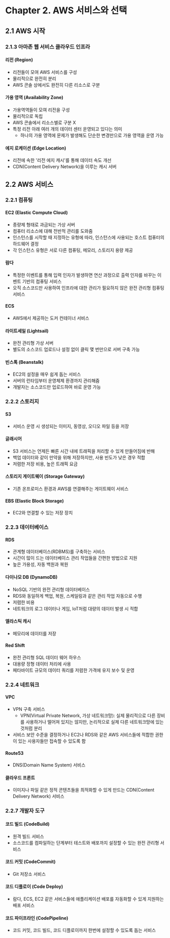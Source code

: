 # Chapter 2. AWS 서비스와 선택

## 2.1 AWS 시작

### 2.1.3 아마존 웹 서비스 클라우드 인프라

#### 리전 (Region)

- 리전들이 모여 AWS 서비스를 구성
- 물리적으로 완전히 분리
- AWS 콘솔 상에서도 완전히 다른 리소스로 구분

#### 가용 영역 (Availability Zone)

- 가용역역들이 모여 리전을 구성
- 물리적으로 독립
- AWS 콘솔에서 리소스별로 구분 X
- 특정 리전 아래 여러 개의 데이터 센터 운영되고 있다는 의미
  - 하나의 가용 영역에 문제가 발생해도 단순한 변경만으로 가용 영역을 운영 가능

#### 에지 로케이션 (Edge Location)

- 리전에 속한 '리전 에지 캐시'를 통해 데이터 속도 개선
- CDN(Content Delivery Network)을 이루는 캐시 서버

## 2.2 AWS 서비스

### 2.2.1 컴퓨팅

#### EC2 (Elastic Compute Cloud)

- 종량제 형태로 과금되는 가상 서버
- 컴퓨터 리소스에 대해 전반적 관리를 도와줌
- 인스턴스를 시작할 때 지정하는 유형에 따라, 인스턴스에 사용되는 호스트 컴퓨터의 하드웨어 결정
- 각 인스턴스 유형은 서로 다른 컴퓨팅, 메모리, 스토리지 용량 제공

#### 람다

- 특정한 이벤트를 통해 입력 인자가 발생하면 연산 과정으로 출력 인자를 바꾸는 이벤트 기반의 컴퓨팅 서비스
- 오직 소스코드만 사용하여 인프라에 대한 관리가 필요하지 않은 완전 관리형 컴퓨팅 서비스

#### ECS

- AWS에서 제공하는 도커 컨테이너 서비스

#### 라이트세일 (Lightsail)

- 완전 관리형 가상 서버
- 별도의 소스코드 업로드나 설정 없이 클릭 몇 번만으로 서버 구축 가능

#### 빈스톡 (Beanstalk)

- EC2의 설정을 매우 쉽게 돕는 서비스
- 서버의 런타임부터 운영체제 환경까지 관리해줌
- 개발자는 소스코드만 업로드하여 바로 운영 가능

### 2.2.2 스토리지

#### S3

- 서비스 운영 시 생성되는 이미지, 동영상, 오디오 파일 등을 저장

#### 글래시어

- S3 서비스는 언제든 빠른 시간 내에 트래픽을 처리할 수 있게 만들어짐에 반해 
- 백업 데이터와 같이 만약을 위해 저장하지만, 사용 빈도가 낮은 경우 적합
- 저렴한 저장 비용, 높은 트래픽 요금

#### 스토리지 게이트웨이 (Storage Gateway)

- 기존 온프로미스 환경과 AWS를 연결해주는 게이트웨이 서비스

#### EBS (Elastic Block Storage)

- EC2와 연결할 수 있는 저장 장치

### 2.2.3 데이터베이스

#### RDS

- 관계형 데이터베이스(RDBMS)를 구축하는 서비스
- 시간이 많이 드는 데이터베이스 관리 작업들을 간편한 방법으로 지원
- 높은 가용성, 자동 백원과 복원

#### 다이나모 DB (DynamoDB)

- NoSQL 기반의 완전 관리형 데이터베이스
- RDS와 동일하게 백업, 복원, 스케일링과 같은 관리 작업 자동으로 수행
- 저렴한 비용
- 네트워크의 로그 데이터나 게임, IoT처럼 대량의 데이터 발생 시 적합

#### 엘라스틱 캐시

- 메모리에 데이터를 저장

#### Red Shift

- 완전 관리형 SQL 데이터 웨어 하우스
- 대용량 정형 데이터 처리에 사용
- 페타바이트 규모의 데이터 쿼리를 저렴한 가격에 유지 보수 및 운영

### 2.2.4 네트워크

#### VPC

- VPN 구축 서비스
  - VPN(Virtual Private Network, 가상 네트워크망): 실제 물리적으로 다른 장비를 사용하거나 떨어져 있지는 않지만, 논리적으로 실제 다른 네트워크망에 있는 것처럼 분리
- 서비스 보안 수준을 결정하거나 EC2나 RDS와 같은 AWS 서비스들에 적합한 권한이 있는 사용자들만 접속할 수 있도록 함

#### Route53

- DNS(Domain Name System) 서비스

#### 클라우드 프론트

- 이미지나 파일 같은 정적 콘텐츠들을 최적화할 수 있게 만드는 CDN(Content Delivery Network) 서비스

### 2.2.7 개발자 도구

#### 코드 빌드 (CodeBuild)

- 원격 빌드 서비스
- 소스코드를 컴파일하는 단계부터 테스트와 배포까지 설정할 수 있는 완전 관리형 서비스

#### 코드 커밋 (CodeCommit)

- Git 저장소 서비스

#### 코드 디플로이 (Code Deploy)

- 람다, ECS, EC2 같은 서비스들에 애플리케이션 배포를 자동화할 수 있게 지원하는 배포 서비스

#### 코드 파이프라인 (CodePipeline)

- 코드 커밋, 코드 빌드, 코드 디플로이까지 한번에 설정할 수 있도록 돕는 서비스
